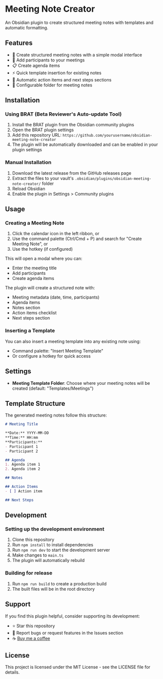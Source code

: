 # Meeting Note Creator

An Obsidian plugin to create structured meeting notes with templates and automatic formatting.

## Features

- 📝 Create structured meeting notes with a simple modal interface
- 👥 Add participants to your meetings
- 📋 Create agenda items
- ⚡ Quick template insertion for existing notes
- 🎯 Automatic action items and next steps sections
- 📁 Configurable folder for meeting notes

## Installation

### Using BRAT (Beta Reviewer's Auto-update Tool)

1. Install the BRAT plugin from the Obsidian community plugins
2. Open the BRAT plugin settings
3. Add this repository URL: `https://github.com/yourusername/obsidian-meeting-note-creator`
4. The plugin will be automatically downloaded and can be enabled in your plugin settings

### Manual Installation

1. Download the latest release from the GitHub releases page
2. Extract the files to your vault's `.obsidian/plugins/obsidian-meeting-note-creator/` folder
3. Reload Obsidian
4. Enable the plugin in Settings > Community plugins

## Usage

### Creating a Meeting Note

1. Click the calendar icon in the left ribbon, or
2. Use the command palette (Ctrl/Cmd + P) and search for "Create Meeting Note", or
3. Use the hotkey (if configured)

This will open a modal where you can:
- Enter the meeting title
- Add participants
- Create agenda items

The plugin will create a structured note with:
- Meeting metadata (date, time, participants)
- Agenda items
- Notes section
- Action items checklist
- Next steps section

### Inserting a Template

You can also insert a meeting template into any existing note using:
- Command palette: "Insert Meeting Template"
- Or configure a hotkey for quick access

## Settings

- **Meeting Template Folder**: Choose where your meeting notes will be created (default: "Templates/Meetings")

## Template Structure

The generated meeting notes follow this structure:

```markdown
# Meeting Title

**Date:** YYYY-MM-DD
**Time:** HH:mm
**Participants:**
- Participant 1
- Participant 2

## Agenda
1. Agenda item 1
2. Agenda item 2

## Notes

## Action Items
- [ ] Action item

## Next Steps
```

## Development

### Setting up the development environment

1. Clone this repository
2. Run `npm install` to install dependencies
3. Run `npm run dev` to start the development server
4. Make changes to `main.ts`
5. The plugin will automatically rebuild

### Building for release

1. Run `npm run build` to create a production build
2. The built files will be in the root directory

## Support

If you find this plugin helpful, consider supporting its development:
- ⭐ Star this repository
- 🐛 Report bugs or request features in the Issues section
- ☕ [Buy me a coffee](https://buymeacoffee.com/yourusername)

## License

This project is licensed under the MIT License - see the LICENSE file for details.

